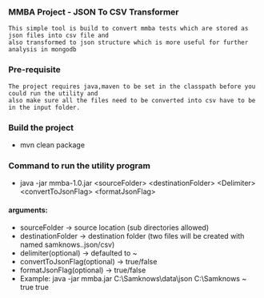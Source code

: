 ### MMBA Project - JSON To CSV Transformer
 	This simple tool is build to convert mmba tests which are stored as json files into csv file and
 	also transformed to json structure which is more useful for further analysis in mongodb
 
### **Pre-requisite**
	The project requires java,maven to be set in the classpath before you could run the utility and 
	also make sure all the files need to be converted into csv have to be in the input folder.

###  **Build the project**
*	mvn clean package

### **Command to run the utility program** 

* 	java -jar mmba-1.0.jar \<sourceFolder\> \<destinationFolder\> \<Delimiter\> \<convertToJsonFlag\> \<formatJsonFlag\>

####	arguments:
*	sourceFolder -> source location (sub directories allowed)
*	destinationFolder -> destination folder (two files will be created with named samknows.<timestamp>.json/csv)
*	delimiter(optional) -> defaulted to ~
*	convertToJsonFlag(optional) -> true/false
*	formatJsonFlag(optional) -> true/false
*	Example: java -jar mmba.jar C:\Samknows\data\json C:\Samknows ~ true true
